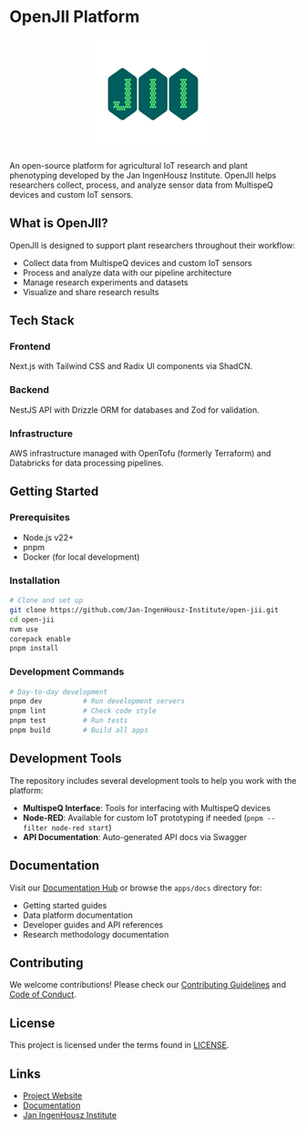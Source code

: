 # OpenJII Platform

<p align="center">
  <img src="./apps/docs/static/img/logo.png" alt="OpenJII Logo" width="200"/>
</p>

An open-source platform for agricultural IoT research and plant phenotyping developed by the Jan IngenHousz Institute. OpenJII helps researchers collect, process, and analyze sensor data from MultispeQ devices and custom IoT sensors.

## What is OpenJII?

OpenJII is designed to support plant researchers throughout their workflow:

- Collect data from MultispeQ devices and custom IoT sensors
- Process and analyze data with our pipeline architecture
- Manage research experiments and datasets
- Visualize and share research results

## Tech Stack

### Frontend
Next.js with Tailwind CSS and Radix UI components via ShadCN.

### Backend
NestJS API with Drizzle ORM for databases and Zod for validation.

### Infrastructure  
AWS infrastructure managed with OpenTofu (formerly Terraform) and Databricks for data processing pipelines.

## Getting Started

### Prerequisites
- Node.js v22+
- pnpm
- Docker (for local development)

### Installation

```bash
# Clone and set up
git clone https://github.com/Jan-IngenHousz-Institute/open-jii.git
cd open-jii
nvm use
corepack enable
pnpm install
```

### Development Commands

```bash
# Day-to-day development
pnpm dev          # Run development servers
pnpm lint         # Check code style
pnpm test         # Run tests
pnpm build        # Build all apps
```

## Development Tools

The repository includes several development tools to help you work with the platform:

- **MultispeQ Interface**: Tools for interfacing with MultispeQ devices
- **Node-RED**: Available for custom IoT prototyping if needed (`pnpm --filter node-red start`)
- **API Documentation**: Auto-generated API docs via Swagger

## Documentation

Visit our [Documentation Hub](https://docs.openjii.org) or browse the `apps/docs` directory for:

- Getting started guides
- Data platform documentation
- Developer guides and API references
- Research methodology documentation

## Contributing

We welcome contributions! Please check our [Contributing Guidelines](CONTRIBUTING.md) and [Code of Conduct](CODE_OF_CONDUCT.md).

## License

This project is licensed under the terms found in [LICENSE](LICENSE).

## Links

- [Project Website](https://www.openjii.org)
- [Documentation](https://docs.openjii.org)
- [Jan IngenHousz Institute](https://www.jan-ingenhousz-institute.org)
